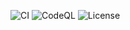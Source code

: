 <!-- Badges snippet -->

![CI](https://github.com/<owner>/<repo>/actions/workflows/ci.yml/badge.svg)
![CodeQL](https://github.com/<owner>/<repo>/actions/workflows/codeql.yml/badge.svg)
![License](https://img.shields.io/github/license/<owner>/<repo>)